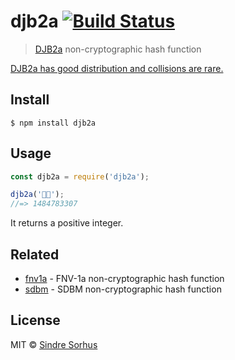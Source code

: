 # djb2a [![Build Status](https://travis-ci.org/sindresorhus/djb2a.svg?branch=master)](https://travis-ci.org/sindresorhus/djb2a)

> [DJB2a](http://www.cse.yorku.ca/~oz/hash.html#djb2) non-cryptographic hash function

[DJB2a has good distribution and collisions are rare.](https://softwareengineering.stackexchange.com/questions/49550/which-hashing-algorithm-is-best-for-uniqueness-and-speed/145633#145633)


## Install

```
$ npm install djb2a
```


## Usage

```js
const djb2a = require('djb2a');

djb2a('🦄🌈');
//=> 1484783307
```

It returns a positive integer.


## Related

- [fnv1a](https://github.com/sindresorhus/fnv1a) - FNV-1a non-cryptographic hash function
- [sdbm](https://github.com/sindresorhus/sdbm) - SDBM non-cryptographic hash function


## License

MIT © [Sindre Sorhus](https://sindresorhus.com)
